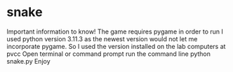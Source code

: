 # snake
Important information to know!
The game requires pygame in order to run
I used python version 3.11.3 as the newest version would not let me incorporate pygame. So I used the version installed on the lab computers at pvcc
Open terminal or command prompt
run the command line python snake.py
Enjoy
